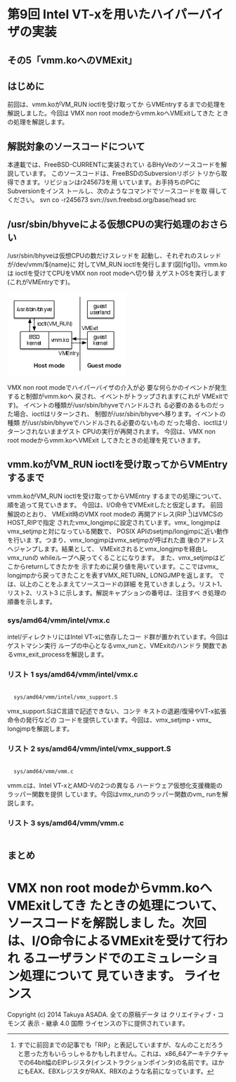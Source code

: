 # 第9回 Intel VT-xを用いたハイパーバイザの実装

##    その5「vmm.koへのVMExit」


## はじめに

前回は、vmm.koがVM_RUN ioctlを受け取ってか
らVMEntryするまでの処理を解説しました。今回は
VMX non root modeからvmm.koへVMExitしてきた
ときの処理を解説します。

## 解説対象のソースコードについて

本連載では、FreeBSD-CURRENTに実装されてい
るBHyVeのソースコードを解説しています。
このソースコードは、FreeBSDのSubversionリポジ
トリから取得できます。リビジョンはr245673を用
いています。お手持ちのPCにSubversionをインス
トールし、次のようなコマンドでソースコードを取
得してください。
svn co -r245673 svn://svn.freebsd.org/base/head src

## /usr/sbin/bhyveによる仮想CPUの実行処理のおさらい

/usr/sbin/bhyveは仮想CPUの数だけスレッドを
起動し、それぞれのスレッドが/dev/vmm/${name}に
対してVM_RUN ioctlを発行します(図[fig1])。vmm.koは
ioctlを受けてCPUをVMX non root modeへ切り替
えゲストOSを実行します(これがVMEntryです)。

![VM_RUN ioctl による仮想 CPU の実行イメージ](figures/part9_fig1.png "図1")

VMX non root modeでハイパーバイザの介入が必
要な何らかのイベントが発生すると制御がvmm.koへ
戻され、イベントがトラップされます(これが
VMExitです)。
イベントの種類が/usr/sbin/bhyveでハンドルされ
る必要のあるものだった場合、ioctlはリターンされ、
制御が/usr/sbin/bhyveへ移ります。イベントの種類
が/usr/sbin/bhyveでハンドルされる必要のないもの
だった場合、ioctlはリターンされないままゲスト
CPUの実行が再開されます。
今回は、VMX non root modeからvmm.koへVMExit
してきたときの処理を見ていきます。

## vmm.koがVM_RUN ioctlを受け取ってからVMEntryするまで


vmm.koがVM_RUN ioctlを受け取ってからVMEntry
するまでの処理について、順を追って見ていきます。
今回は、I/O命令でVMExitしたと仮定します。
前回解説のとおり、 VMExit時のVMX root modeの
再開アドレス(RIP [^1])はVMCSのHOST_RIPで指定
されたvmx_longjmpに設定されています。vmx_
longjmpはvmx_setjmpと対になっている関数で、
POSIX APIのsetjmp/longjmpに近い動作を行いま
す。つまり、vmx_longjmpはvmx_setjmpが呼ばれた直
後のアドレスへジャンプします。結果として、
VMExitされるとvmx_longjmpを経由しvmx_runの
whileループへ戻ってくることになります。
また、vmx_setjmpはどこからreturnしてきたかを
示すために戻り値を用いています。ここではvmx_
longjmpから戻ってきたことを表すVMX_RETURN_
LONGJMPを返します。
では、以上のことをふまえてソースコードの詳細
を見ていきましょう。リスト1、リスト2、リスト3
に示します。解説キャプションの番号は、注目すべ
き処理の順番を示します。

[^1]: すでに前回までの記事でも「RIP」と表記していますが、なんのことだろうと思った方もいらっしゃるかもしれません。これは、x86_64アーキテクチャでの64bit幅のEIPレジスタ(インストラクションポインタ)の名前です。ほかにもEAX、EBXレジスタがRAX、RBXのような名前になっています。

### sys/amd64/vmm/intel/vmx.c

intel/ディレクトリにはIntel VT-xに依存したコー
ド群が置かれています。今回はゲストマシン実行
ループの中心となるvmx_runと、VMExitのハンドラ
関数であるvmx_exit_processを解説します。

### リスト 1   sys/amd64/vmm/intel/vmx.c
```

  sys/amd64/vmm/intel/vmx_support.S
```

vmx_support.SはC言語で記述できない、コンテ
キストの退避/復帰やVT-x拡張命令の発行などの
コードを提供しています。今回は、vmx_setjmp・vmx_
longjmpを解説します。

### リスト 2   sys/amd64/vmm/intel/vmx_support.S
```

  sys/amd64/vmm/vmm.c
```

vmm.cは、Intel VT-xとAMD-Vの2つの異なる
ハードウェア仮想化支援機能のラッパー関数を提供
しています。今回はvmx_runのラッパー関数のvm_
runを解説します。

### リスト 3   sys/amd64/vmm/vmm.c
```

```


## まとめ

VMX non root modeからvmm.koへVMExitしてき
たときの処理について、ソースコードを解説しまし
た。次回は、I/O命令によるVMExitを受けて行われ
るユーザランドでのエミュレーション処理について
見ていきます。
ライセンス
==========

Copyright (c) 2014 Takuya ASADA. 全ての原稿データ は
クリエイティブ・コモンズ 表示 - 継承 4.0 国際
ライセンスの下に提供されています。
